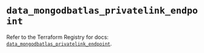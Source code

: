 # `data_mongodbatlas_privatelink_endpoint`

Refer to the Terraform Registry for docs: [`data_mongodbatlas_privatelink_endpoint`](https://registry.terraform.io/providers/mongodb/mongodbatlas/1.26.0/docs/data-sources/privatelink_endpoint).
